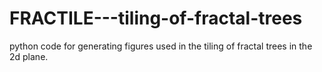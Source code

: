 # FRACTILE---tiling-of-fractal-trees
python code for generating figures used in the tiling of fractal trees in the 2d plane. 
